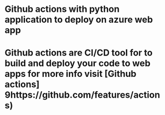# Github actions with python application to deploy on azure web app

# Github actions are CI/CD tool for to build and deploy your code to web apps for more info visit [Github actions] 9https://github.com/features/actions)
